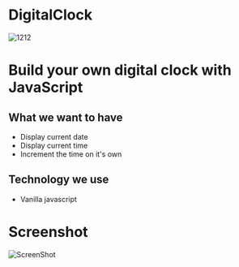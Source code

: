 # DigitalClock
![1212](http://127.0.0.1:5500/)


# Build your own digital clock with JavaScript
## What we want to have

- Display current date
- Display current time
- Increment the time on it's own

## Technology we use

- Vanilla javascript
# Screenshot
![ScreenShot](.JPG)
